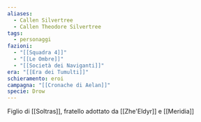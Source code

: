 ```yaml
---
aliases:
  - Callen Silvertree
  - Callen Theodore Silvertree
tags:
  - personaggi
fazioni:
  - "[[Squadra 4]]"
  - "[[Le Ombre]]"
  - "[[Società dei Naviganti]]"
era: "[[Era dei Tumulti]]"
schieramento: eroi
campagna: "[[Cronache di Aelan]]"
specie: Drow
---
```

Figlio di [[Soltras]], fratello adottato da [[Zhe'Eldyr]] e [[Meridia]] 